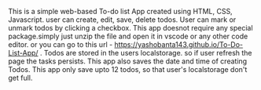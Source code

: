 This is a simple web-based To-do list App created using HTML, CSS, Javascript.
user can create, edit, save, delete todos.
User can mark or unmark todos by clicking a checkbox.
This app doesnot require any special package.simply just unzip the file and open it in vscode or any other code editor. or 
you can go to this url - https://yashobanta143.github.io/To-Do-List-App/ .
Todos are stored in the users localstorage. so if user refresh the page the tasks persists.
This app also saves the date and time of creating Todos.
This app only save upto 12 todos, so that user's localstorage don't get full.
